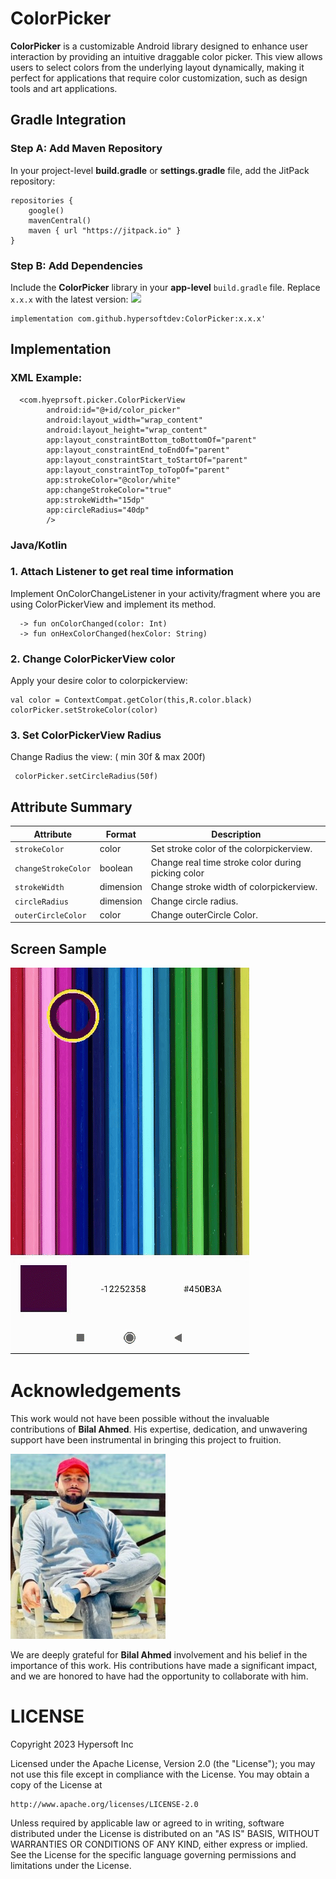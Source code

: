 
# ColorPicker

**ColorPicker** is a customizable Android library designed to enhance user interaction by providing an intuitive draggable color picker. This view allows users to select colors from the underlying layout dynamically, making it perfect for applications that require color customization, such as design tools and art applications.

## Gradle Integration

### Step A: Add Maven Repository

In your project-level **build.gradle** or **settings.gradle** file, add the JitPack repository:
```
repositories {
    google()
    mavenCentral()
    maven { url "https://jitpack.io" }
}
```  

### Step B: Add Dependencies

Include the **ColorPicker** library in your **app-level** `build.gradle` file. Replace `x.x.x` with the latest version: [![](https://jitpack.io/v/hypersoftdev/ColorPicker.svg)](https://jitpack.io/#hypersoftdev/ColorPicker)

```
implementation com.github.hypersoftdev:ColorPicker:x.x.x'
```

## Implementation

### XML Example:

```
  <com.hyeprsoft.picker.ColorPickerView
        android:id="@+id/color_picker"
        android:layout_width="wrap_content"
        android:layout_height="wrap_content"
        app:layout_constraintBottom_toBottomOf="parent"
        app:layout_constraintEnd_toEndOf="parent"
        app:layout_constraintStart_toStartOf="parent"
        app:layout_constraintTop_toTopOf="parent"
        app:strokeColor="@color/white"
        app:changeStrokeColor="true"
        app:strokeWidth="15dp"
        app:circleRadius="40dp"
        />
```

### Java/Kotlin

### 1. Attach Listener to get real time information

Implement OnColorChangeListener in your activity/fragment where you are using ColorPickerView and implement its method.

```
  -> fun onColorChanged(color: Int)
  -> fun onHexColorChanged(hexColor: String)

```

### 2. Change ColorPickerView color

Apply your desire color to colorpickerview:


```
val color = ContextCompat.getColor(this,R.color.black)
colorPicker.setStrokeColor(color)

```

### 3. Set ColorPickerView Radius

Change Radius the view: ( min 30f & max 200f)

```
 colorPicker.setCircleRadius(50f)

```


## Attribute Summary

| Attribute                        | Format    | Description                                        |
|----------------------------------|-----------|----------------------------------------------------|
| `strokeColor `                   | color     | Set stroke color of the colorpickerview.           |
| `changeStrokeColor`              | boolean   | Change real time stroke color during picking color |
| `strokeWidth`                    | dimension | Change stroke width of colorpickerview.            |
| `circleRadius`                   | dimension | Change circle radius.                              |
| `outerCircleColor`               | color     | Change outerCircle Color.                          |


## Screen Sample
![Sample](https://github.com/hypersoftdev/ColorPicker/blob/master/screens/screengif.gif?raw=true)

# Acknowledgements

This work would not have been possible without the invaluable contributions of **Bilal Ahmed**. His expertise, dedication, and unwavering support have been instrumental in bringing this project to fruition.

![Profile](https://github.com/hypersoftdev/ColorPicker/blob/master/screens/profile_image.jpg?raw=true)

We are deeply grateful for **Bilal Ahmed** involvement and his belief in the importance of this work. His contributions have made a significant impact, and we are honored to have had the opportunity to collaborate with him.

# LICENSE

Copyright 2023 Hypersoft Inc

Licensed under the Apache License, Version 2.0 (the "License");
you may not use this file except in compliance with the License.
You may obtain a copy of the License at

    http://www.apache.org/licenses/LICENSE-2.0

Unless required by applicable law or agreed to in writing, software
distributed under the License is distributed on an "AS IS" BASIS,
WITHOUT WARRANTIES OR CONDITIONS OF ANY KIND, either express or implied.
See the License for the specific language governing permissions and
limitations under the License.
